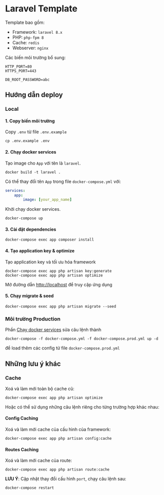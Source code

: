 # Laravel Template

Template bao gồm:
- Framework: `laravel 8.x`
- PHP: `php-fpm 8`
- Cache: `redis`
- Webserver: `nginx`

Các biến môi trường bổ sung:
```dotenv
HTTP_PORT=80
HTTPS_PORT=443

DB_ROOT_PASSWORD=abc
```

## Hướng dẫn deploy

### Local

#### 1. Copy biến môi trường

Copy `.env` từ file `.env.example`

```shell
cp .env.example .env
```

#### 2. Chạy docker services

Tạo image cho `App` với tên là `laravel`.

```shell
docker build -t laravel .
```

Có thể thay đổi tên `App` trong file `docker-compose.yml`
với:

```yaml
services:
    app:
        image: [your_app_name]
```

Khởi chạy docker services.

```shell
docker-compose up
```

#### 3. Cài đặt dependencies

```shell
docker-compose exec app composer install
```

#### 4. Tạo application key & optimize

Tạo application key và tối ưu hóa framework

```shell
docker-compose exec app php artisan key:generate
docker-compose exec app php artisan optimize
```

Mở đường dẫn [http://localhost](http://localhost) để truy cập ứng dụng

#### 5. Chạy migrate & seed

```shell
docker-compose exec app php artisan migrate --seed
```

### Môi trường Production

Phần [Chạy docker services](#2-chạy-docker-services) sửa câu lệnh thành

```shell
docker-compose -f docker-compose.yml -f docker-compose.prod.yml up -d
```

để load thêm các config từ file `docker-compose.prod.yml`

## Những lưu ý khác
### Cache

Xoá và làm mới toàn bộ cache cũ:

```shell
docker-compose exec app php artisan optimize
```

Hoặc có thể sử dụng những câu lệnh riêng cho từng trường hợp khác nhau:

#### Config Caching

Xoá và làm mới cache của cấu hình của framework:

```shell
docker-compose exec app php artisan config:cache
```

#### Routes Caching

Xoá và làm mới cache của route:

```shell
docker-compose exec app php artisan route:cache
```

**LƯU Ý**: Cập nhật thay đổi cấu hình `port`, chạy câu lệnh sau:

```shell
docker-compose restart
```
